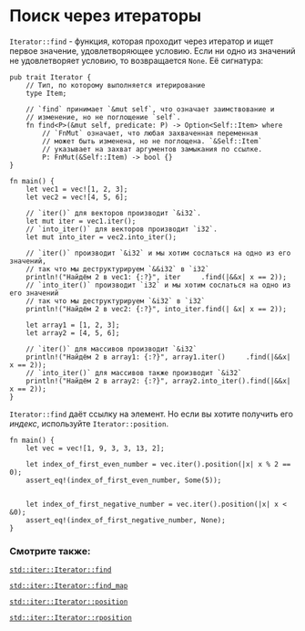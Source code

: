 # Поиск через итераторы

`Iterator::find` - функция, которая проходит через 
итератор и ищет первое значение, удовлетворяющее условию. Если 
ни одно из значений не удовлетворяет условию, то возвращается 
`None`. Её сигнатура:

```rust,ignore
pub trait Iterator {
    // Тип, по которому выполняется итерирование
    type Item;

    // `find` принимает `&mut self`, что означает заимствование и
    // изменение, но не поглощение `self`.
    fn find<P>(&mut self, predicate: P) -> Option<Self::Item> where
        // `FnMut` означает, что любая захваченная переменная
        // может быть изменена, но не поглощена. `&Self::Item`
        // указывает на захват аргументов замыкания по ссылке.
        P: FnMut(&Self::Item) -> bool {}
}
```

```rust,editable
fn main() {
    let vec1 = vec![1, 2, 3];
    let vec2 = vec![4, 5, 6];

    // `iter()` для векторов производит `&i32`.
    let mut iter = vec1.iter();
    // `into_iter()` для векторов производит `i32`.
    let mut into_iter = vec2.into_iter();

    // `iter()` производит `&i32` и мы хотим сослаться на одно из его значений,
    // так что мы деструктурируем `&&i32` в `i32`
    println!("Найдём 2 в vec1: {:?}", iter     .find(|&&x| x == 2));
    // `into_iter()` производит `i32` и мы хотим сослаться на одно из его значений
    // так что мы деструктурируем `&i32` в `i32`
    println!("Найдём 2 в vec2: {:?}", into_iter.find(| &x| x == 2));

    let array1 = [1, 2, 3];
    let array2 = [4, 5, 6];

    // `iter()` для массивов производит `&i32`
    println!("Найдём 2 в array1: {:?}", array1.iter()     .find(|&&x| x == 2));
    // `into_iter()` для массивов также производит `&i32`
    println!("Найдём 2 в array2: {:?}", array2.into_iter().find(|&&x| x == 2));
}
```

`Iterator::find` даёт ссылку на элемент. Но если вы 
хотите получить его *индекс*, используйте 
`Iterator::position`.

```rust,editable
fn main() {
    let vec = vec![1, 9, 3, 3, 13, 2];

    let index_of_first_even_number = vec.iter().position(|x| x % 2 == 0);
    assert_eq!(index_of_first_even_number, Some(5));
    
    
    let index_of_first_negative_number = vec.iter().position(|x| x < &0);
    assert_eq!(index_of_first_negative_number, None);
}
```

### Смотрите также:

[`std::iter::Iterator::find`](https://doc.rust-lang.org/std/iter/trait.Iterator.html#method.find)

[`std::iter::Iterator::find_map`](https://doc.rust-lang.org/std/iter/trait.Iterator.html#method.find_map)

[`std::iter::Iterator::position`](https://doc.rust-lang.org/std/iter/trait.Iterator.html#method.position)

[`std::iter::Iterator::rposition`](https://doc.rust-lang.org/std/iter/trait.Iterator.html#method.rposition)
